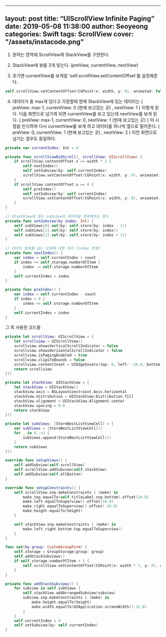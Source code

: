 ----
layout: post
title:  “UIScrollView Infinite Paging”
date:   2019-05-08 11:38:00
author: Seoyeong
categories: Swift
tags:    ScrollView
cover:  "/assets/instacode.png"
----

1. 원하는 영역에 ScrollView와 StackView를 구현한다. 

2. StackView에 뷰를 3개 넣는다.  (preView, currentView, nextView)

3. 초기엔 currentView를 보게끔 'self.scrollView.setContentOffset'를 설정해준다.

```swift
self.scrollView.setContentOffset(CGPoint(x: width, y: 0), animated: false)
```

4. 데이터가 총 max개 있다고 가정할때 현재 StackView에 있는 데이터는  { preView: max-1, currentView: 0 (현재 보고있는 곳) , nextView: 1 } 이렇게 된다.
다음 화면으로 넘기게 되면 currentView를 보고 있는데 nextView를 보게 된다.  { preView: max-1, currentView: 0, nextView: 1 (현재 보고있는 곳) }
이 시점을 인식하여 다시 currentView를 보게 하고 데이터를 하나씩 옆으로 밀어준다.  ( preView: 0, currentView: 1 (현재 보고있는 곳) , nextView: 2 )
이전 화면으로 넘기는 경우도 동일하다.

```swift
private var currentIndex: Int = 0

private func scrollViewDidScroll(_ scrollView: UIScrollView) {
    if scrollView.contentOffset.x == width * 2 {
        self.nextIndex()
        self.setSubview(by: self.currentIndex)
        scrollView.setContentOffset(CGPoint(x: width, y: 0), animated: false)
    }
    if scrollView.contentOffset.x == 0 {
        self.preIndex()
        self.setSubview(by: self.currentIndex)
        scrollView.setContentOffset(CGPoint(x: width, y: 0), animated: false)
    }
}

// StackView에 있는 subview의 데이터를 변경해주는 함수
private func setSubview(by index: Int) {
    self.subViews[0].set(by: self.store(by: index - 1))
    self.subViews[1].set(by: self.store(by: index))
    self.subViews[2].set(by: self.store(by: index + 1))
}

// 데이터 범위를 넘는 오류에 대한 처리 (index 변경)
private func nextIndex() {
    var index = self.currentIndex + count
    if index >= self.storage.numberOfItem {
        index -= self.storage.numberOfItem
    }
    self.currentIndex = index
}

private func preIndex() {
    var index = self.currentIndex - count
    if index < 0 {
        index += self.storage.numberOfItem
    }
    self.currentIndex = index
}

```

그 외 사용된 코드들

```swift
private let scrollView: UIScrollView = {
    let scrollview = UIScrollView()
    scrollview.showsVerticalScrollIndicator = false
    scrollview.showsHorizontalScrollIndicator = false
    scrollview.isPagingEnabled = true
    scrollview.clipsToBounds = false
    scrollview.contentInset = UIEdgeInsets(top: 0, left: -16.0, bottom: 0, right: -16.0)
    return scrollview
}()

private let stackView: UIStackView = {
    let stackView = UIStackView()
    stackView.axis = NSLayoutConstraint.Axis.horizontal
    stackView.distribution = UIStackView.Distribution.fill
    stackView.alignment = UIStackView.Alignment.center
    stackView.spacing = 0.0
    return stackView
}()

private let subViews: [StoreBestListViewCell] = {
    var subViews = [StoreBestListViewCell]()
    for _ in 0..<3 {
        subViews.append(StoreBestListViewCell())
    }
    return subViews
}()

override func setupViews() {
    self.addSubview(self.scrollView)
    self.scrollView.addSubview(self.stackView)
    self.addSubview(self.allButton)
}

override func setupConstraints() {
    self.scrollView.snp.makeConstraints { (make) in
    	make.top.equalTo(self.titleLabel.snp.bottom).offset(24.0)
		make.left.equalToSuperview().offset(16.0)
		make.right.equalToSuperview().offset(-16.0)
	 	make.height.equalTo(height)
    }

	self.stackView.snp.makeConstraints { (make) in
		make.left.right.bottom.top.equalToSuperview()
	}
}

func set(by group: CustomGroupForm) {
    self.storage = GroupStorage(group: group)
    self.addStackSubviews()
    if self.storage.numberOfItem > 1 {
        self.scrollView.setContentOffset(CGPoint(x: width * 2, y: 0), animated: false)
    }
}

private func addStackSubviews() {
    for subview in self.subViews {
        self.stackView.addArrangedSubview(subview)
        subview.snp.makeConstraints { (make) in
            make.height.equalTo(height)
            make.width.equalTo(UIApplication.screenWidth()-32.0)
        }
    }
    self.currentIndex = 0
    self.setSubview(by: self.currentIndex)
}
```

